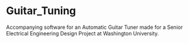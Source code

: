 # Guitar_Tuning
Accompanying software for an Automatic Guitar Tuner made for a Senior Electrical Engineering Design Project at Washington University. 


